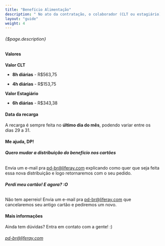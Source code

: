 ```yaml
---
title: "Benefício Alimentação"
description: " No ato da contratação, o colaborador (CLT ou estagiário) poderá escolher sobre a distribuição do valor recebido entre os cartões: Alimentação (usado em supermercados) ou Refeição (usado em restaurantes)."
layout: "guide"
weight: 4
---
```


###### {$page.description}


<article id="1">

#### Valores

<b>Valor CLT</b> 
   - <b>8h diárias</b> - R$563,75

   - <b>4h diárias</b> - R$153,75

<b>Valor Estagiário</b>
   - <b>6h diárias</b> - R$343,38

</article>

<article id="2">

#### Data da recarga

A recarga é sempre feita no <b>último dia do mês</b>, podendo variar entre os dias 29 a 31.

</article>

<article id="3">

#### Me ajuda, DP!

###### <b>Quero mudar a distribuição do benefício nos cartões</b>

Envia um e-mail pra <pd-br@liferay.com> explicando como quer que seja feita essa nova distribuição e logo retornaremos com o seu pedido.

###### <b>Perdi meu cartão! E agora? :O</b>

Não tem aperreio! Envia um e-mail pra <pd-br@liferay.com> que cancelaremos seu antigo cartão e pediremos um novo.

</article>

<article id="4">

#### Mais informações

Ainda tem dúvidas? Entra em contato com a gente! :)

###### <pd-br@liferay.com>

</article>